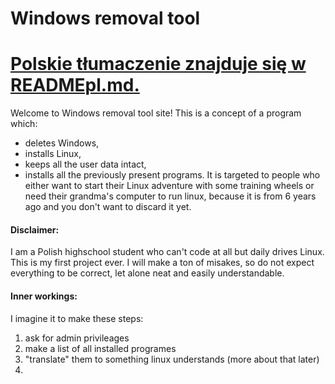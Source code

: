 # Windows removal tool
# [Polskie tłumaczenie znajduje się w READMEpl.md.](READMEpl.md)
Welcome to Windows removal tool site! This is a concept of a program which:
- deletes Windows,
- installs Linux,
- keeps all the user data intact,
- installs all the previously present programs.
It is targeted to people who either want to start their Linux adventure with some training wheels or need their grandma's computer to run linux, because it is from 6 years ago and you don't want to discard it yet. 

#### Disclaimer:
I am a Polish highschool student who can't code at all but daily drives Linux. This is my first project ever. I will make a ton of misakes, so do not expect everything to be correct, let alone neat and easily understandable. 

#### Inner workings:
I imagine it to make these steps:
1. ask for admin privileages
2. make a list of all installed programes
3. "translate" them to something linux understands (more about that later)
4. 
